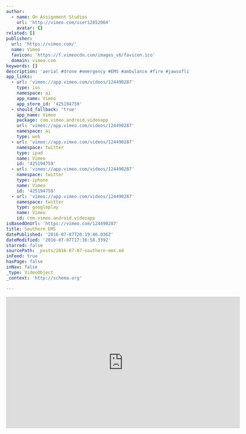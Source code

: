 ```yaml
---
author:
  - name: On Assignment Studios
    url: 'http://vimeo.com/user12852064'
    avatar: {}
related: []
publisher:
  url: 'https://vimeo.com/'
  name: Vimeo
  favicon: 'https://f.vimeocdn.com/images_v6/favicon.ico'
  domain: vimeo.com
keywords: []
description: 'aerial #drone #emergency #EMS #ambulance #fire #jawsoflife'
app_links:
  - url: 'vimeo://app.vimeo.com/videos/124490287'
    type: ios
    namespace: ai
    app_name: Vimeo
    app_store_id: '425194759'
  - should_fallback: 'true'
    app_name: Vimeo
    package: com.vimeo.android.videoapp
    url: 'vimeo://app.vimeo.com/videos/124490287'
    namespace: ai
    type: web
  - url: 'vimeo://app.vimeo.com/videos/124490287'
    namespace: twitter
    type: ipad
    name: Vimeo
    id: '425194759'
  - url: 'vimeo://app.vimeo.com/videos/124490287'
    namespace: twitter
    type: iphone
    name: Vimeo
    id: '425194759'
  - url: 'vimeo://app.vimeo.com/videos/124490287'
    namespace: twitter
    type: googleplay
    name: Vimeo
    id: com.vimeo.android.videoapp
isBasedOnUrl: 'https://vimeo.com/124490287'
title: Southern EMS
datePublished: '2016-07-07T20:19:46.036Z'
dateModified: '2016-07-07T17:16:58.339Z'
starred: false
sourcePath: _posts/2016-07-07-southern-ems.md
inFeed: true
hasPage: false
inNav: false
_type: VideoObject
_context: 'http://schema.org'

---
```

<iframe src="https://cdn.embedly.com/widgets/media.html?src=https%3A%2F%2Fplayer.vimeo.com%2Fvideo%2F124490287&amp;url=https%3A%2F%2Fvimeo.com%2F124490287&amp;image=http%3A%2F%2Fi.vimeocdn.com%2Fvideo%2F514232763_640.jpg&amp;key=b7d04c9b404c499eba89ee7072e1c4f7&amp;type=text%2Fhtml&amp;schema=vimeo" width="640" height="360" scrolling="no" frameborder="0" allowfullscreen="" style=""></iframe>